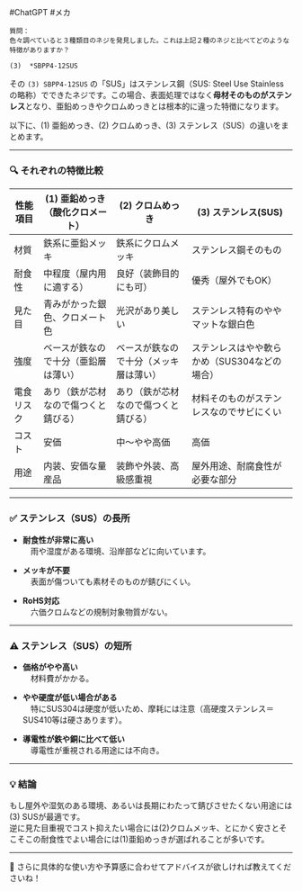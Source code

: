 #ChatGPT #メカ 

```
質問：
色々調べていると３種類目のネジを発見しました。これは上記２種のネジと比べてどのような特徴がありますか？

(3)  *SBPP4-12SUS
```

その `(3) SBPP4-12SUS` の「SUS」はステンレス鋼（SUS: Steel Use Stainless の略称）でできたネジです。この場合、表面処理ではなく**母材そのものがステンレス**となり、亜鉛めっきやクロムめっきとは根本的に違った特徴になります。

以下に、(1) 亜鉛めっき、(2) クロムめっき、(3) ステンレス（SUS）の違いをまとめます。

---

### 🔍 それぞれの特徴比較

|性能項目|(1) 亜鉛めっき（酸化クロメート）|(2) クロムめっき|(3) ステンレス(SUS)|
|---|---|---|---|
|材質|鉄系に亜鉛メッキ|鉄系にクロムメッキ|ステンレス鋼そのもの|
|耐食性|中程度（屋内用に適する）|良好（装飾目的にも可）|優秀（屋外でもOK）|
|見た目|青みがかった銀色、クロメート色|光沢があり美しい|ステンレス特有のややマットな銀白色|
|強度|ベースが鉄なので十分（亜鉛層は薄い）|ベースが鉄なので十分（メッキ層は薄い）|ステンレスはやや軟らかめ（SUS304などの場合）|
|電食リスク|あり（鉄が芯材なので傷つくと錆びる）|あり（鉄が芯材なので傷つくと錆びる）|材料そのものがステンレスなのでサビにくい|
|コスト|安価|中〜やや高価|高価|
|用途|内装、安価な量産品|装飾や外装、高級感重視|屋外用途、耐腐食性が必要な部分|

---

### ✅ ステンレス（SUS）の長所

- **耐食性が非常に高い**  
    　雨や湿度がある環境、沿岸部などに向いています。
    
- **メッキが不要**  
    　表面が傷ついても素材そのものが錆びにくい。
    
- **RoHS対応**  
    　六価クロムなどの規制対象物質がない。
    

---

### ⚠️ ステンレス（SUS）の短所

- **価格がやや高い**  
    　材料費がかかる。
    
- **やや硬度が低い場合がある**  
    　特にSUS304は硬度が低いため、摩耗には注意（高硬度ステンレス＝SUS410等は硬さあります）。
    
- **導電性が鉄や銅に比べて低い**  
    　導電性が重視される用途には不向き。
    

---

### 💡 結論

もし屋外や湿気のある環境、あるいは長期にわたって錆びさせたくない用途には(3) SUSが最適です。  
逆に見た目重視でコスト抑えたい場合には(2)クロムメッキ、とにかく安さとそこそこの耐食性でよい場合には(1)亜鉛めっきが選ばれることが多いです。

---

💭 さらに具体的な使い方や予算感に合わせてアドバイスが欲しければ教えてくださいね！